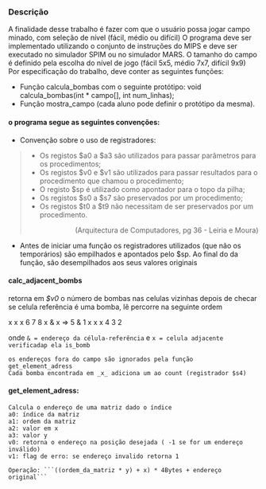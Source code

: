 ### Descrição
A finalidade desse trabalho é fazer com que o usuário possa jogar campo minado, com seleção de nível (fácil, médio ou difícil)
O programa deve ser implementado utilizando o conjunto de instruções do MIPS e deve ser executado no simulador SPIM ou no simulador MARS.
O tamanho do campo é definido pela escolha do nível de jogo (fácil 5x5, médio 7x7, difícil 9x9)
Por especificação do trabalho, deve conter as seguintes funções:
* Função calcula_bombas com o seguinte protótipo:
  void calcula_bombas(int * campo[], int num_linhas);
* Função mostra_campo (cada aluno pode definir o protótipo da mesma).
  
#### o programa segue as seguintes convenções:
* Convenção sobre o uso de registradores:
>* Os registos $a0 a $a3 são utilizados para passar parâmetros para os procedimentos;
>* Os registos $v0 e $v1 são utilizados para passar resultados para o procedimento que chamou o procedimento;
>* O registo $sp é utilizado como apontador para o topo da pilha;
>* Os registos $s0 a $s7 são preservados por um procedimento;
>* Os registos $t0 a $t9 não necessitam de ser preservados por um procedimento.
> <p align="right">(Arquitectura de Computadores, pg 36 - Leiria e Moura)</p>
* Antes de iniciar uma função os registradores utilizados (que não os temporários) são empilhados e apontados pelo $sp.
Ao final do da função, são desempilhados aos seus valores originais

#### calc_adjacent_bombs
  retorna em _$v0_ o número de bombas nas celulas vizinhas
  depois de checar se celula referência é uma bomba, lê percorre na seguinte ordem

  x x x      6 7 8
  x & x  =>  5 & 1
  x x x      4 3 2
  
  onde ```& = endereço da célula-referência``` e ```x = celula adjacente verificadap ela is_bomb```

    os endereços fora do campo são ignorados pela função get_element_adress
    Cada bomba encontrada em _x_ adiciona um ao count (registrador $s4)

#### get_element_adress:
    Calcula o endereço de uma matriz dado o índice
    a0: índice da matriz
    a1: ordem da matriz
    a2: valor em x
    a3: valor y
    v0: retorna o endereço na posição desejada ( -1 se for um endereço inválido)
    v1: flag de erro: se endereço invalido retorna 1

    Operação: ```((ordem_da_matriz * y) + x) * 4Bytes + endereço original```